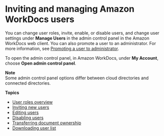 # Inviting and managing Amazon WorkDocs users<a name="users"></a>

You can change user roles, invite, enable, or disable users, and change user settings under **Manage Users** in the admin control panel in the Amazon WorkDocs web client\. You can also promote a user to an administrator\. For more information, see [Promoting a user to administrator](manage_set_admin.md)\.

To open the admin control panel, in Amazon WorkDocs, under **My Account**, choose **Open admin control panel**\.

**Note**  
Some admin control panel options differ between cloud directories and connected directories\.

**Topics**
+ [User roles overview](users_ovw.md)
+ [Inviting new users](invite_user.md)
+ [Editing users](edit_user.md)
+ [Disabling users](inactive-user.md)
+ [Transferring document ownership](transfer-docs.md)
+ [Downloading user list](download-user.md)